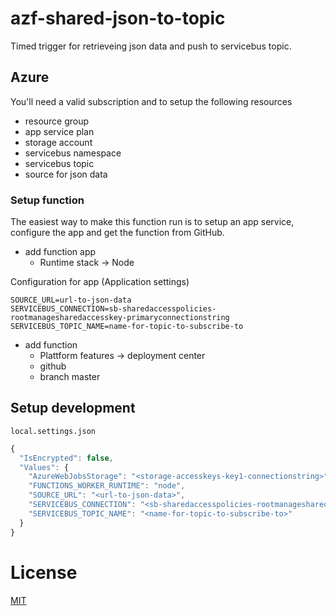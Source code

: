 # azf-shared-json-to-topic

Timed trigger for retrieveing json data and push to servicebus topic.

## Azure

You'll need a valid subscription and to setup the following resources

- resource group
- app service plan
- storage account
- servicebus namespace
- servicebus topic
- source for json data

### Setup function

The easiest way to make this function run is to setup an app service, configure the app and get the function from GitHub.

- add function app
  - Runtime stack -> Node

Configuration for app (Application settings)
```
SOURCE_URL=url-to-json-data
SERVICEBUS_CONNECTION=sb-sharedaccesspolicies-rootmanagesharedaccesskey-primaryconnectionstring
SERVICEBUS_TOPIC_NAME=name-for-topic-to-subscribe-to
```

- add function
  - Plattform features -> deployment center
  - github
  - branch master

## Setup development

`local.settings.json`

```JavaScript
{
  "IsEncrypted": false,
  "Values": {
    "AzureWebJobsStorage": "<storage-accesskeys-key1-connectionstring>",
    "FUNCTIONS_WORKER_RUNTIME": "node",
    "SOURCE_URL": "<url-to-json-data>",
    "SERVICEBUS_CONNECTION": "<sb-sharedaccesspolicies-rootmanagesharedaccesskey-primaryconnectionstring>",
    "SERVICEBUS_TOPIC_NAME": "<name-for-topic-to-subscribe-to>"
  }
}
```

# License

[MIT](LICENSE)